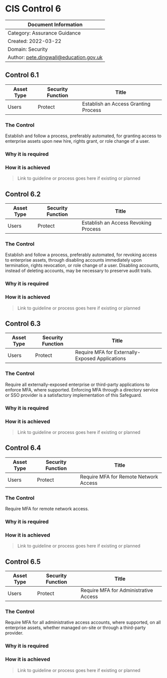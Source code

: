 # CIS Control 6

| Document Information |
------------------------|
| Category: Assurance Guidance |
| Created: 2022-03-22 |
| Domain: Security |
| Author: pete.dingwall@education.gov.uk |

## Control 6.1

| Asset Type | Security Function | Title| 
---| ---| ---|
|Users |Protect |Establish an Access Granting Process|

### The Control

Establish and follow a process, preferably automated, for granting access to enterprise assets upon new hire, rights grant, or role change of a user.

### Why it is required

### How it is achieved

>Link to guideline or process goes here if existing or planned

## Control 6.2

| Asset Type | Security Function | Title| 
---| ---| ---|
|Users |Protect |Establish an Access Revoking Process|

### The Control

Establish and follow a process, preferably automated, for revoking access to enterprise assets, through disabling accounts immediately upon termination, rights revocation, or role change of a user. Disabling accounts, instead of deleting accounts, may be necessary to preserve audit trails.

### Why it is required

### How it is achieved

>Link to guideline or process goes here if existing or planned

## Control 6.3

| Asset Type | Security Function | Title| 
---| ---| ---|
|Users |Protect |Require MFA for Externally-Exposed Applications|

### The Control

Require all externally-exposed enterprise or third-party applications to enforce MFA, where supported. Enforcing MFA through a directory service or SSO provider is a satisfactory implementation of this Safeguard.

### Why it is required

### How it is achieved

>Link to guideline or process goes here if existing or planned

## Control 6.4

| Asset Type | Security Function | Title| 
---| ---| ---|
|Users |Protect |Require MFA for Remote Network Access|

### The Control

Require MFA for remote network access.

### Why it is required

### How it is achieved

>Link to guideline or process goes here if existing or planned

## Control 6.5

| Asset Type | Security Function | Title| 
---| ---| ---|
|Users |Protect |Require MFA for Administrative Access|

### The Control

Require MFA for all administrative access accounts, where supported, on all enterprise assets, whether managed on-site or through a third-party provider.

### Why it is required

### How it is achieved

>Link to guideline or process goes here if existing or planned